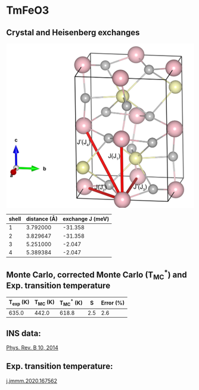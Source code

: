 # TmFeO3

## Crystal and Heisenberg exchanges

![TmFeO3 Structure](TmFeO3.jpg)


| shell    | distance (A&#778;) | exchange J (meV) |
|----------|--------------|------------------|
| 1        | 3.792000     | -31.358          |
| 2        | 3.829647     | -31.358          |
| 3        | 5.251000     | -2.047           |
| 4        | 5.389384     | -2.047           |


## Monte Carlo, corrected Monte Carlo (T<sub>MC</sub><sup>*</sup>) and Exp. transition temperature

| T<sub>exp</sub> (K) | T<sub>MC</sub> (K) | T<sub>MC</sub><sup>*</sup> (K) | S   | Error (%) |
|----------------------|--------------------|--------------------------------|-----|-----------|
| 635.0                  | 442.0                | 618.8                          | 2.5 | 2.6       |


## INS data:
[Phys. Rev. B 10, 2014](https://journals.aps.org/prb/abstract/10.1103/PhysRevB.10.2014)


## Exp. transition temperature:
[j.jmmm.2020.167562](https://doi.org/10.1016/j.jmmm.2020.167562)
